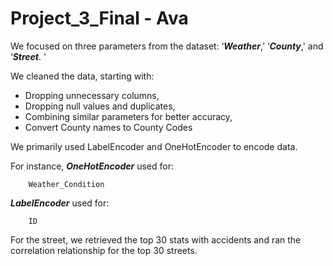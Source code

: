 # Project_3_Final - Ava

We focused on three parameters from the dataset: ‘***Weather***,’ ‘***County***,' and ‘***Street***. '

We cleaned the data, starting with:

 
* Dropping unnecessary columns,
* Dropping null values and duplicates,
* Combining similar parameters for better accuracy,
* Convert County names to County Codes

We primarily used LabelEncoder and OneHotEncoder to encode data.

For instance,
***OneHotEncoder*** used for:

        Weather_Condition

***LabelEncoder*** used for:

        ID

For the street, we retrieved the top 30 stats with accidents and ran the correlation relationship for the top 30 streets.
